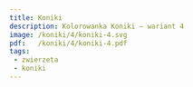 ```yaml
---
title: Koniki
description: Kolorowanka Koniki – wariant 4
image: /koniki/4/koniki-4.svg
pdf:   /koniki/4/koniki-4.pdf
tags:
 - zwierzeta
 - koniki
---
```

